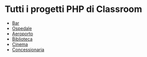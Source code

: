 <h1>Tutti i progetti PHP di Classroom</h1>
<ul>
  <li><a href="https://classroom.google.com/u/1/c/NzExODA4MjUzNTA5/a/NzQwNTcwOTIzNzkw/details" target="_blank">Bar</a></li>
  <li><a href="https://classroom.google.com/u/1/c/NzExODA4MjUzNTA5/a/NzQxNDUxNDA4OTQy/details" target="_blank">Ospedale</a></li>
  <li><a href="https://classroom.google.com/u/1/c/NzExODA4MjUzNTA5/a/NzM5MDYxODIwMjQ4/details" target="_blank">Aeroporto</a></li>
  <li><a href="https://classroom.google.com/u/1/c/NzExODA4MjUzNTA5/a/NzQxODQ4OTE2OTU1/details" target="_blank">Biblioteca</a></li>
  <li><a href="https://classroom.google.com/u/1/c/NzExODA4MjUzNTA5/a/NzQxODQ4ODQ3NDk3/details" target="_blank">Cinema</a></li>
  <li><a href="https://classroom.google.com/u/1/c/NzExODA4MjUzNTA5/a/NzQ1MDMwNjcwMzU0/details" target="_blank">Concessionaria</a></li>
</ul>
